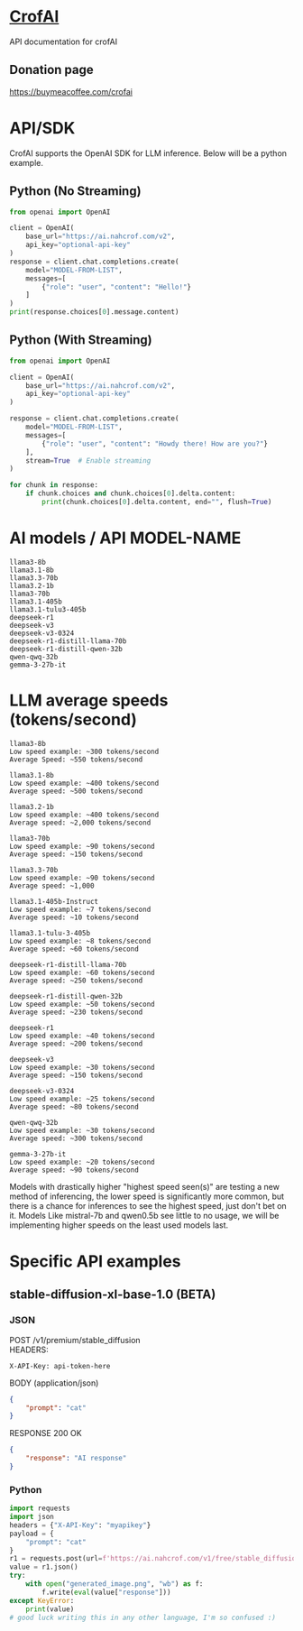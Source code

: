 # [CrofAI](https://ai.nahcrof.com/)
API documentation for crofAI
## Donation page 
https://buymeacoffee.com/crofai
# API/SDK
CrofAI supports the OpenAI SDK for LLM inference. Below will be a python example.
## Python (No Streaming)
```python
from openai import OpenAI

client = OpenAI(
    base_url="https://ai.nahcrof.com/v2",
    api_key="optional-api-key"
)
response = client.chat.completions.create(
    model="MODEL-FROM-LIST",
    messages=[
        {"role": "user", "content": "Hello!"}
    ]
)
print(response.choices[0].message.content)
```
## Python (With Streaming)
```python
from openai import OpenAI

client = OpenAI(
    base_url="https://ai.nahcrof.com/v2",
    api_key="optional-api-key"
)

response = client.chat.completions.create(
    model="MODEL-FROM-LIST",
    messages=[
        {"role": "user", "content": "Howdy there! How are you?"}
    ],
    stream=True  # Enable streaming
)

for chunk in response:
    if chunk.choices and chunk.choices[0].delta.content:
        print(chunk.choices[0].delta.content, end="", flush=True)
```

# AI models / API MODEL-NAME
```
llama3-8b
llama3.1-8b
llama3.3-70b
llama3.2-1b
llama3-70b
llama3.1-405b
llama3.1-tulu3-405b
deepseek-r1
deepseek-v3
deepseek-v3-0324
deepseek-r1-distill-llama-70b
deepseek-r1-distill-qwen-32b
qwen-qwq-32b
gemma-3-27b-it
```
# LLM average speeds (tokens/second)
```
llama3-8b
Low speed example: ~300 tokens/second
Average Speed: ~550 tokens/second

llama3.1-8b
Low speed example: ~400 tokens/second
Average speed: ~500 tokens/second

llama3.2-1b
Low speed example: ~400 tokens/second
Average speed: ~2,000 tokens/second

llama3-70b
Low speed example: ~90 tokens/second
Average speed: ~150 tokens/second

llama3.3-70b
Low speed example: ~90 tokens/second
Average speed: ~1,000

llama3.1-405b-Instruct
Low speed example: ~7 tokens/second
Average speed: ~10 tokens/second

llama3.1-tulu-3-405b
Low speed example: ~8 tokens/second
Average speed: ~60 tokens/second

deepseek-r1-distill-llama-70b
Low speed example: ~60 tokens/second
Average speed: ~250 tokens/second

deepseek-r1-distill-qwen-32b
Low speed example: ~50 tokens/second
Average speed: ~230 tokens/second

deepseek-r1
Low speed example: ~40 tokens/second
Average speed: ~200 tokens/second

deepseek-v3
Low speed example: ~30 tokens/second
Average speed: ~150 tokens/second

deepseek-v3-0324
Low speed example: ~25 tokens/second
Average speed: ~80 tokens/second

qwen-qwq-32b
Low speed example: ~30 tokens/second
Average speed: ~300 tokens/second

gemma-3-27b-it
Low speed example: ~20 tokens/second
Average speed: ~90 tokens/second
```
Models with drastically higher "highest speed seen(s)" are testing a new method of inferencing, the lower speed is significantly more common, but there is a chance for inferences to see the highest speed, just don't bet on it.
Models Like mistral-7b and qwen0.5b see little to no usage, we will be implementing higher speeds on the least used models last.
# Specific API examples
## stable-diffusion-xl-base-1.0 (BETA)
### JSON
POST /v1/premium/stable_diffusion<br>
HEADERS:<br>
```
X-API-Key: api-token-here
```
BODY (application/json)
```json
{
    "prompt": "cat"
}
```
RESPONSE 200 OK
```json
{
    "response": "AI response"
}
```
### Python
```python
import requests
import json
headers = {"X-API-Key": "myapikey"}
payload = {
    "prompt": "cat"
}
r1 = requests.post(url=f'https://ai.nahcrof.com/v1/free/stable_diffusion', json=payload, headers=headers)
value = r1.json()
try:
    with open("generated_image.png", "wb") as f:
        f.write(eval(value["response"]))
except KeyError:
    print(value)
# good luck writing this in any other language, I'm so confused :)
```
